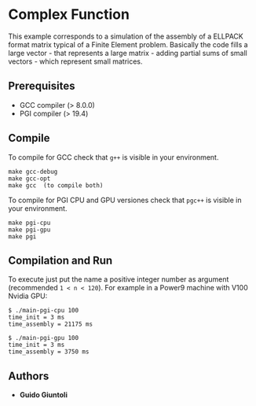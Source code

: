 # Complex Function

This example corresponds to a simulation of the assembly of a ELLPACK format
matrix typical of a Finite Element problem. Basically the code fills a large
vector - that represents a large matrix - adding partial sums of small vectors -
which represent small matrices.

## Prerequisites

* GCC compiler (> 8.0.0)
* PGI compiler (> 19.4)

## Compile

To compile for GCC check that `g++` is visible in your environment.

```
make gcc-debug
make gcc-opt
make gcc  (to compile both)
```

To compile for PGI CPU and GPU versiones check that `pgc++` is visible in your environment.

```
make pgi-cpu
make pgi-gpu
make pgi
```

## Compilation and Run

To execute just put the name a positive integer number as argument (recommended
`1 < n < 120`). For example in a Power9 machine with V100 Nvidia GPU:

```
$ ./main-pgi-cpu 100
time_init = 3 ms
time_assembly = 21175 ms

$ ./main-pgi-gpu 100
time_init = 3 ms
time_assembly = 3750 ms
```

## Authors

* **Guido Giuntoli**
